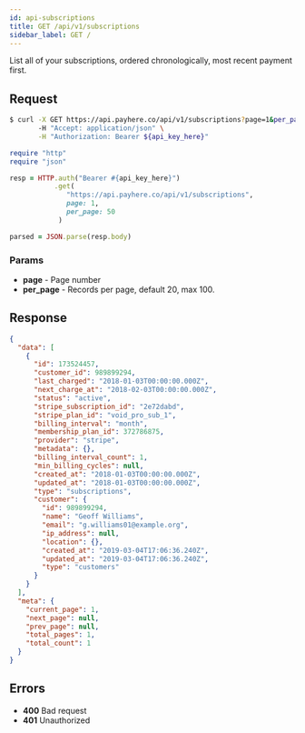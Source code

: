 ```yaml
---
id: api-subscriptions
title: GET /api/v1/subscriptions
sidebar_label: GET /
---
```


List all of your subscriptions, ordered chronologically, most recent payment first.

## Request

<!--DOCUSAURUS_CODE_TABS-->
<!--Curl-->
```sh
$ curl -X GET https://api.payhere.co/api/v1/subscriptions?page=1&per_page=50 \
       -H "Accept: application/json" \
       -H "Authorization: Bearer ${api_key_here}"
```
<!--Ruby-->
```ruby
require "http"
require "json"

resp = HTTP.auth("Bearer #{api_key_here}")
           .get(
              "https://api.payhere.co/api/v1/subscriptions",
              page: 1,
              per_page: 50
            )

parsed = JSON.parse(resp.body)
```
<!--END_DOCUSAURUS_CODE_TABS-->

### Params

- **page** - Page number
- **per_page** - Records per page, default 20, max 100.

## Response

```json
{
  "data": [
    {
      "id": 173524457,
      "customer_id": 989899294,
      "last_charged": "2018-01-03T00:00:00.000Z",
      "next_charge_at": "2018-02-03T00:00:00.000Z",
      "status": "active",
      "stripe_subscription_id": "2e72dabd",
      "stripe_plan_id": "void_pro_sub_1",
      "billing_interval": "month",
      "membership_plan_id": 372786875,
      "provider": "stripe",
      "metadata": {},
      "billing_interval_count": 1,
      "min_billing_cycles": null,
      "created_at": "2018-01-03T00:00:00.000Z",
      "updated_at": "2018-01-03T00:00:00.000Z",
      "type": "subscriptions",
      "customer": {
        "id": 989899294,
        "name": "Geoff Williams",
        "email": "g.williams01@example.org",
        "ip_address": null,
        "location": {},
        "created_at": "2019-03-04T17:06:36.240Z",
        "updated_at": "2019-03-04T17:06:36.240Z",
        "type": "customers"
      }
    }
  ],
  "meta": {
    "current_page": 1,
    "next_page": null,
    "prev_page": null,
    "total_pages": 1,
    "total_count": 1
  }
}
```

## Errors

- **400** Bad request
- **401** Unauthorized



